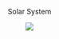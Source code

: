 <p align="center">Solar System</p>

<p align="center"><img src="https://user-images.githubusercontent.com/78105136/180773350-e78ae379-feec-45e3-bba1-415f12a7deff.png"></p>
